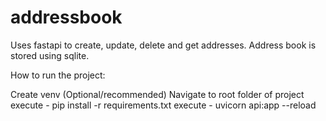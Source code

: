 # addressbook
Uses fastapi to create, update, delete and get addresses. Address book is stored using sqlite. 


How to run the project: 

Create venv (Optional/recommended)
Navigate to root folder of project
execute - pip install -r requirements.txt 
execute - uvicorn api:app --reload
